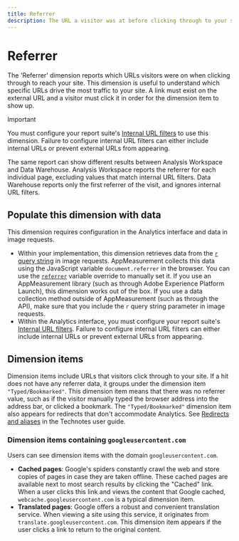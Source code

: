 ```yaml
---
title: Referrer
description: The URL a visitor was at before clicking through to your site.
---
```


# Referrer

The 'Referrer' dimension reports which URLs visitors were on when clicking through to reach your site. This dimension is useful to understand which specific URLs drive the most traffic to your site. A link must exist on the external URL and a visitor must click it in order for the dimension item to show up.

>[!IMPORTANT]
>
>You must configure your report suite's [Internal URL filters](/help/admin/admin/internal-url-filter-admin.md) to use this dimension. Failure to configure internal URL filters can either include internal URLs or prevent external URLs from appearing.

The same report can show different results between Analysis Workspace and Data Warehouse. Analysis Workspace reports the referrer for each individual page, excluding values that match internal URL filters. Data Warehouse reports only the first referrer of the visit, and ignores internal URL filters.

## Populate this dimension with data

This dimension requires configuration in the Analytics interface and data in image requests.

* Within your implementation, this dimension retrieves data from the [`r` query string](/help/implement/validate/query-parameters.md) in image requests. AppMeasurement collects this data using the JavaScript variable `document.referrer` in the browser. You can use the [`referrer`](/help/implement/vars/page-vars/referrer.md) variable override to manually set it. If you use an AppMeasurement library (such as through Adobe Experience Platform Launch), this dimension works out of the box. If you use a data collection method outside of AppMeasurement (such as through the API), make sure that you include the `r` query string parameter in image requests.
* Within the Analytics interface, you must configure your report suite's [Internal URL filters](/help/admin/admin/internal-url-filter-admin.md). Failure to configure internal URL filters can either include internal URLs or prevent external URLs from appearing.

## Dimension items

Dimension items include URLs that visitors click through to your site. If a hit does not have any referrer data, it groups under the dimension item `"Typed/Bookmarked"`. This dimension item means that there was no referrer value, such as if the visitor manually typed the browser address into the address bar, or clicked a bookmark. The `"Typed/Bookmarked"` dimension item also appears for redirects that don't accommodate Analytics. See [Redirects and aliases](/help/technotes/redirects.md) in the Technotes user guide.

### Dimension items containing `googleusercontent.com`

Users can see dimension items with the domain `googleusercontent.com`.

* **Cached pages**: Google's spiders constantly crawl the web and store copies of pages in case they are taken offline. These cached pages are available next to most search results by clicking the "Cached" link. When a user clicks this link and views the content that Google cached, `webcache.googleusercontent.com` is a typical dimension item.
* **Translated pages**: Google offers a robust and convenient translation service. When viewing a site using this service, it originates from `translate.googleusercontent.com`. This dimension item appears if the user clicks a link to return to the original content.

